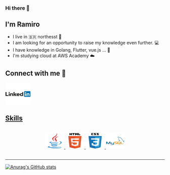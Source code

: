 ### Hi there 👋
## I'm Ramiro

 - I live in 🇧🇷 northesst 🌅
 - I am looking for an opportunity to raise my knowledge even further. :computer:
 - I have knowledge in Golang, Flutter, vue.js ... 📖
 - I'm studying cloud at AWS Academy ☁️


## Connect with me 📡 
<a href= "https://www.linkedin.com/in/ramiro-ribeiro-168a94208/" target="_blank" references="external">
<img align="center" alt="linkedin-ramiro" height="70" width="80" src="https://raw.githubusercontent.com/devicons/devicon/master/icons/linkedin/linkedin-original-wordmark.svg"
style ="max-width:'100%">
 

## Skills

<center><br>
<img height="50" width="60" src="https://raw.githubusercontent.com/devicons/devicon/master/icons/java/java-original.svg">
<img height="50" width="60" src="https://raw.githubusercontent.com/devicons/devicon/master/icons/html5/html5-original-wordmark.svg">
<img height="50" width="60" src="https://raw.githubusercontent.com/devicons/devicon/master/icons/css3/css3-original-wordmark.svg">
<img height="50" width="60" src="https://raw.githubusercontent.com/devicons/devicon/master/icons/mysql/mysql-original-wordmark.svg">
</center><br>

<hr>

![Anurag's GitHub stats](https://github-readme-stats.vercel.app/api?username=RamiroCyber&show_icons=true&theme=gruvbox)
<!--



**RamiroCyber/RamiroCyber** is a ✨ _special_ ✨ repository because its `README.md` (this file) appears on your GitHub profile.

Here are some ideas to get you started:

- 🔭 I’m currently working on ...
- 🌱 I’m currently learning ...
- 👯 I’m looking to collaborate on ...
- 🤔 I’m looking for help with ...
- 💬 Ask me about ...
- 📫 How to reach me: ...
- 😄 Pronouns: ...
- ⚡ Fun fact: ...
-->
